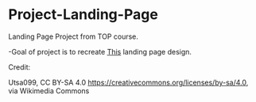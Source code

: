 # Project-Landing-Page
Landing Page Project from TOP course. 

-Goal of project is to recreate [This](./reference/01.png) landing page design.

Credit:

Utsa099, CC BY-SA 4.0 <https://creativecommons.org/licenses/by-sa/4.0>, via Wikimedia Commons